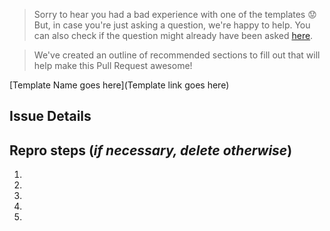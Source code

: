 > Sorry to hear you had a bad experience with one of the templates :worried: But, in case you're just asking a question, we're happy to help. You can also check if the question might already have been asked [here](https://github.com/Azure/azure-quickstart-templates/issues?utf8=%E2%9C%93&q=is%3Aissue).

> We've created an outline of recommended sections to fill out that will help make this Pull Request awesome!

[Template Name goes here](Template link goes here)

## Issue Details



## Repro steps (*if necessary, delete otherwise*)

1.
2.
3.
4.
5.